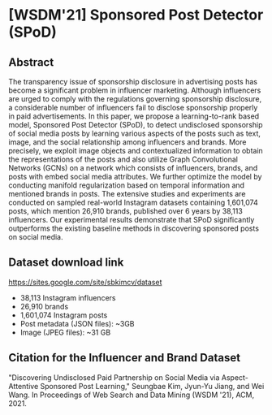 # [WSDM'21] Sponsored Post Detector (SPoD)

## Abstract
The transparency issue of sponsorship disclosure in advertising posts has become a significant problem in influencer marketing. Although influencers are urged to comply with the regulations governing sponsorship disclosure, a considerable number of influencers fail to disclose sponsorship properly in paid advertisements. In this paper, we propose a learning-to-rank based model, Sponsored Post Detector (SPoD), to detect undisclosed sponsorship of social media posts by learning various aspects of the posts such as text, image, and the social relationship among influencers and brands. More precisely, we exploit image objects and contextualized information to obtain the representations of the posts and also utilize Graph Convolutional Networks (GCNs) on a network which consists of influencers, brands, and posts with embed social media attributes. We further optimize the model by conducting manifold regularization based on temporal information and mentioned brands in posts. The extensive studies and experiments are conducted on sampled real-world Instagram datasets containing 1,601,074 posts, which mention 26,910 brands, published over 6 years by 38,113 influencers. Our experimental results demonstrate that SPoD significantly outperforms the existing baseline methods in discovering sponsored posts on social media.


## Dataset download link
https://sites.google.com/site/sbkimcv/dataset

- 38,113 Instagram influencers
- 26,910 brands
- 1,601,074 Instagram posts
- Post metadata (JSON files): ~3GB
- Image (JPEG files): ~31 GB

## Citation for the Influencer and Brand Dataset
"Discovering Undisclosed Paid Partnership on Social Media via Aspect-Attentive Sponsored Post Learning," Seungbae Kim, Jyun-Yu Jiang, and Wei Wang.  In Proceedings of Web Search and Data Mining (WSDM '21), ACM, 2021.
